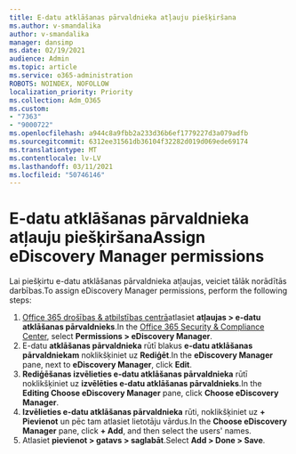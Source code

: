 ```yaml
---
title: E-datu atklāšanas pārvaldnieka atļauju piešķiršana
ms.author: v-smandalika
author: v-smandalika
manager: dansimp
ms.date: 02/19/2021
audience: Admin
ms.topic: article
ms.service: o365-administration
ROBOTS: NOINDEX, NOFOLLOW
localization_priority: Priority
ms.collection: Adm_O365
ms.custom:
- "7363"
- "9000722"
ms.openlocfilehash: a944c8a9fbb2a233d36b6ef1779227d3a079adfb
ms.sourcegitcommit: 6312ee31561db36104f32282d019d069ede69174
ms.translationtype: MT
ms.contentlocale: lv-LV
ms.lasthandoff: 03/11/2021
ms.locfileid: "50746146"
---
```

# <a name="assign-ediscovery-manager-permissions"></a><span data-ttu-id="4c4dd-102">E-datu atklāšanas pārvaldnieka atļauju piešķiršana</span><span class="sxs-lookup"><span data-stu-id="4c4dd-102">Assign eDiscovery Manager permissions</span></span>

<span data-ttu-id="4c4dd-103">Lai piešķirtu e-datu atklāšanas pārvaldnieka atļaujas, veiciet tālāk norādītās darbības.</span><span class="sxs-lookup"><span data-stu-id="4c4dd-103">To assign eDiscovery Manager permissions, perform the following steps:</span></span>

1. <span data-ttu-id="4c4dd-104">[Office 365 drošības & atbilstības centrā](https://sip.protection.office.com/)atlasiet **atļaujas > e-datu atklāšanas pārvaldnieks**.</span><span class="sxs-lookup"><span data-stu-id="4c4dd-104">In the [Office 365 Security & Compliance Center](https://sip.protection.office.com/), select **Permissions > eDiscovery Manager**.</span></span>
2. <span data-ttu-id="4c4dd-105">E-datu **atklāšanas pārvaldnieka** rūtī blakus **e-datu atklāšanas pārvaldniekam** noklikšķiniet uz **Rediģēt**.</span><span class="sxs-lookup"><span data-stu-id="4c4dd-105">In the **eDiscovery Manager** pane, next to **eDiscovery Manager**, click **Edit**.</span></span>
3. <span data-ttu-id="4c4dd-106">**Rediģēšanas izvēlieties e-datu atklāšanas pārvaldnieka** rūtī noklikšķiniet uz **izvēlēties e-datu atklāšanas pārvaldnieks**.</span><span class="sxs-lookup"><span data-stu-id="4c4dd-106">In the **Editing Choose eDiscovery Manager** pane, click **Choose eDiscovery Manager**.</span></span>
4. <span data-ttu-id="4c4dd-107">**Izvēlieties e-datu atklāšanas pārvaldnieka** rūti, noklikšķiniet uz **+ Pievienot** un pēc tam atlasiet lietotāju vārdus.</span><span class="sxs-lookup"><span data-stu-id="4c4dd-107">In the **Choose eDiscovery Manager** pane, click **+ Add**, and then select the users' names.</span></span>
5. <span data-ttu-id="4c4dd-108">Atlasiet **pievienot > gatavs > saglabāt**.</span><span class="sxs-lookup"><span data-stu-id="4c4dd-108">Select **Add > Done > Save**.</span></span>